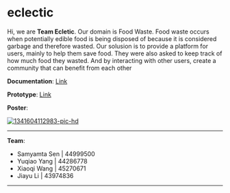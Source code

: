 # eclectic
Hi, we are **Team Ecletic**. Our domain is Food Waste. Food waste occurs when potentially edible food is being disposed of because it is considered garbage and therefore wasted. Our solusion is to provide a platform for users, mainly to help them save food. They were also asked to keep track of how much food they wasted. And by interacting with other users, create a community that can benefit from each other



**Documentation**: [Link](https://github.com/hunture/eclectic/wiki/Concept-Proposal)

**Prototype**: [Link](https://xd.adobe.com/view/18542ebc-f4c1-431f-8645-8b1b69e35fa3-4d07/?fullscreen)

**Poster**: 

<a href="https://ibb.co/KKNCmfc"><img src="https://i.ibb.co/phWCnM6/1341604112983-pic-hd.png" alt="1341604112983-pic-hd" border="0"></a>
*** 

**Team**:
* Samyamta Sen | 44999500
* Yuqiao Yang | 44286778
* Xiaoqi Wang | 45270671
* Jiayu Li | 43974836

***
